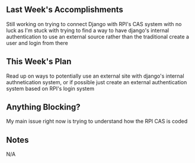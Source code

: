 ## Last Week's Accomplishments

Still working on trying to connect Django with RPI's CAS system with no luck as I'm stuck with trying to find a way to have django's internal authentication to use an external source rather than the traditional create a user and login from there

## This Week's Plan

Read up on ways to potentially use an external site with django's internal authnetication system, or if possible just create an external authentication system based on RPI's login system

## Anything Blocking?

My main issue right now is trying to understand how the RPI CAS is coded

## Notes

N/A
